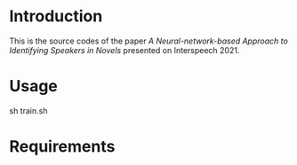 # Introduction
  This is the source codes of the paper *A Neural-network-based Approach to Identifying Speakers in Novels* presented on Interspeech 2021.
# Usage
  sh train.sh

# Requirements

